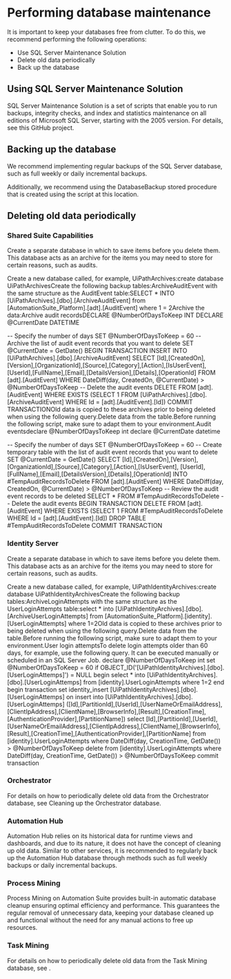 ﻿# Performing database maintenance

It is important to keep your databases free from clutter. To do this, we recommend performing the following operations:

* Use SQL Server Maintenance Solution
* Delete old data periodically
* Back up the database

## Using SQL Server Maintenance Solution

SQL Server Maintenance Solution is a set of scripts that enable you to run backups, integrity checks, and index and statistics maintenance on all editions of Microsoft SQL Server, starting with the 2005 version. For details, see this GitHub project.


## Backing up the database

We recommend implementing regular backups of the SQL Server database, such as full weekly or daily incremental backups.

Additionally, we recommend using the DatabaseBackup stored procedure that is created using the script at this location.


## Deleting old data periodically




### Shared Suite Capabilities

Create a separate database in which to save items before you delete them. This database acts as an archive for the items you may need to store for certain reasons, such as audits.

Create a new database called, for example, UiPathArchives:create database UiPathArchivesCreate the following backup tables:ArchiveAuditEvent with the same structure as the AuditEvent table:SELECT * INTO [UiPathArchives].[dbo].[ArchiveAuditEvent] from [AutomationSuite_Platform].[adt].[AuditEvent] where 1 = 2Archive the data:Archive audit recordsDECLARE @NumberOfDaysToKeep INT
DECLARE @CurrentDate DATETIME

-- Specify the number of days
SET @NumberOfDaysToKeep = 60
-- Archive the list of audit event records that you want to delete
SET @CurrentDate = GetDate()
BEGIN TRANSACTION
INSERT INTO [UiPathArchives].[dbo].[ArchiveAuditEvent]
SELECT
[Id],[CreatedOn],[Version],[OrganizationId],[Source],[Category],[Action],[IsUserEvent],
[UserId],[FullName],[Email],[DetailsVersion],[Details],[OperationId]
FROM [adt].[AuditEvent]
WHERE DateDiff(day, CreatedOn, @CurrentDate) > @NumberOfDaysToKeep
-- Delete the audit events
DELETE FROM [adt].[AuditEvent]
WHERE EXISTS (SELECT 1 FROM [UiPathArchives].[dbo].[ArchiveAuditEvent] WHERE Id = [adt].[AuditEvent].[Id])
COMMIT TRANSACTIONOld data is copied to these archives prior to being deleted when using the following query.Delete data from the table.Before running the following script, make sure to adapt them to your environment.Audit eventsdeclare @NumberOfDaysToKeep int
declare @CurrentDate datetime

-- Specify the number of days
SET @NumberOfDaysToKeep = 60
-- Create temporary table with the list of audit event records that you want to delete
SET @CurrentDate = GetDate()
SELECT
[Id],[CreatedOn],[Version],[OrganizationId],[Source],[Category],[Action],[IsUserEvent],
[UserId],[FullName],[Email],[DetailsVersion],[Details],[OperationId]
INTO #TempAuditRecordsToDelete
FROM [adt].[AuditEvent]
WHERE DateDiff(day, CreatedOn, @CurrentDate) > @NumberOfDaysToKeep
-- Review the audit event records to be deleted
SELECT * FROM #TempAuditRecordsToDelete
-- Delete the audit events
BEGIN TRANSACTION
DELETE FROM [adt].[AuditEvent]
WHERE EXISTS (SELECT 1 FROM #TempAuditRecordsToDelete WHERE Id = [adt].[AuditEvent].[Id])
DROP TABLE #TempAuditRecordsToDelete
COMMIT TRANSACTION


### Identity Server

Create a separate database in which to save items before you delete them. This database acts as an archive for the items you may need to store for certain reasons, such as audits.

Create a new database called, for example, UiPathIdentityArchives:create database UiPathIdentityArchivesCreate the following backup tables:ArchiveLoginAttempts with the same structure as the UserLoginAttempts table:select * into [UiPathIdentityArchives].[dbo].[ArchiveUserLoginAttempts] from [AutomationSuite_Platform].[identity].[UserLoginAttempts] where 1=2Old data is copied to these archives prior to being deleted when using the following query.Delete data from the table.Before running the following script, make sure to adapt them to your environment.User login attemptsTo delete login attempts older than 60 days, for example, use the following query. It can be executed manually or scheduled in an SQL Server Job. declare @NumberOfDaysToKeep int
set @NumberOfDaysToKeep = 60
if OBJECT_ID('[UiPathIdentityArchives].[dbo].[UserLoginAttemps]') = NULL 
  begin select * into [UiPathIdentityArchives].[dbo].[UserLoginAttemps] from [identity].UserLoginAttempts where 1=2 end
begin transaction
  set identity_insert [UiPathIdentityArchives].[dbo].[UserLoginAttemps] on
  insert into [UiPathIdentityArchives].[dbo].[UserLoginAttemps] ([Id],[PartitionId],[UserId],[UserNameOrEmailAddress],[ClientIpAddress],[ClientName],[BrowserInfo],[Result],[CreationTime],[AuthenticationProvider],[PartitionName])
    select [Id],[PartitionId],[UserId],[UserNameOrEmailAddress],[ClientIpAddress],[ClientName],[BrowserInfo],[Result],[CreationTime],[AuthenticationProvider],[PartitionName]
      from [identity].UserLoginAttempts where DateDiff(day, CreationTime, GetDate()) > @NumberOfDaysToKeep
  delete from [identity].UserLoginAttempts where DateDiff(day, CreationTime, GetDate()) > @NumberOfDaysToKeep
commit transaction


### Orchestrator

For details on how to periodically delete old data from the Orchestrator database, see Cleaning up the Orchestrator database.


### Automation Hub

Automation Hub relies on its historical data for runtime views and dashboards, and due to its nature, it does not have the concept of cleaning up old data. Similar to other services, it is recommended to regularly back up the Automation Hub database through methods such as full weekly backups or daily incremental backups.


### Process Mining

Process Mining on Automation Suite provides built-in automatic database cleanup ensuring optimal efficiency and performance. This guarantees the regular removal of unnecessary data, keeping your database cleaned up and functional without the need for any manual actions to free up resources.


### Task Mining

For details on how to periodically delete old data from the Task Mining database, see .

